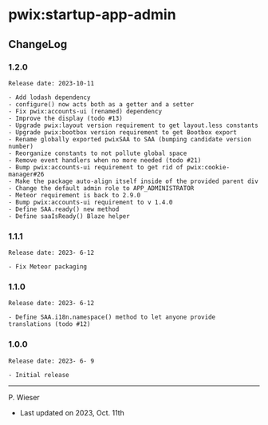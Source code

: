 # pwix:startup-app-admin

## ChangeLog

### 1.2.0

    Release date: 2023-10-11

    - Add lodash dependency
    - configure() now acts both as a getter and a setter
    - Fix pwix:accounts-ui (renamed) dependency
    - Improve the display (todo #13)
    - Upgrade pwix:layout version requirement to get layout.less constants
    - Upgrade pwix:bootbox version requirement to get Bootbox export
    - Rename globally exported pwixSAA to SAA (bumping candidate version number)
    - Reorganize constants to not pollute global space
    - Remove event handlers when no more needed (todo #21)
    - Bump pwix:accounts-ui requirement to get rid of pwix:cookie-manager#26
    - Make the package auto-align itself inside of the provided parent div
    - Change the default admin role to APP_ADMINISTRATOR
    - Meteor requirement is back to 2.9.0
    - Bump pwix:accounts-ui requirement to v 1.4.0
    - Define SAA.ready() new method
    - Define saaIsReady() Blaze helper

### 1.1.1

    Release date: 2023- 6-12

    - Fix Meteor packaging

### 1.1.0

    Release date: 2023- 6-12

    - Define SAA.i18n.namespace() method to let anyone provide translations (todo #12)

### 1.0.0

    Release date: 2023- 6- 9

    - Initial release

---
P. Wieser
- Last updated on 2023, Oct. 11th
